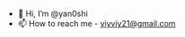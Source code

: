 - 👋 Hi, I’m @yan0shi
- 📫 How to reach me - viyviy21@gmail.com

<!---
yan0shi/yan0shi is a ✨ special ✨ repository because its `README.md` (this file) appears on your GitHub profile.
You can click the Preview link to take a look at your changes.
--->
